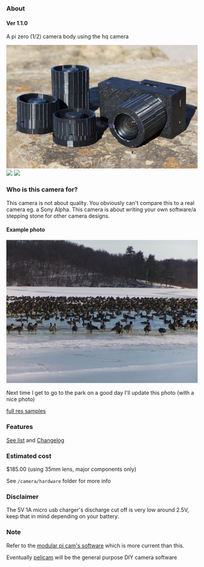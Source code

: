 ### About

#### Ver 1.1.0

A pi zero (1/2) camera body using the hq camera

<img src="./pi-zero-hq-cam-01012024.JPG"/>

<img src="./current-menu.JPG"/>

<img src="./demo.gif"/>

### Who is this camera for?

This camera is not about quality. You obviously can't compare this to a real camera eg. a Sony Alpha. This camera is about writing your own software/a stepping stone for other camera designs.

#### Example photo

<img src="./35mm-sample.JPG"/>

Next time I get to go to the park on a good day I'll update this photo (with a nice photo)

[full res samples](./full-res-samples/)

### Features

[See list](./camera/software/FEATURES.md) and [Changelog](./CHANGELOG.md)

### Estimated cost

$185.00 (using 35mm lens, major components only)

See `/camera/hardware` folder for more info

### Disclaimer

The 5V 1A micro usb charger's discharge cut off is very low around 2.5V, keep that in mind depending on your battery.

### Note

Refer to the [modular pi cam's software](https://github.com/jdc-cunningham/modular-pi-cam/tree/master/cameras/pi-zero/large-display/software) which is more current than this.

Eventually [pelicam](https://github.com/jdc-cunningham/pelicam) will be the general purpose DIY camera software
